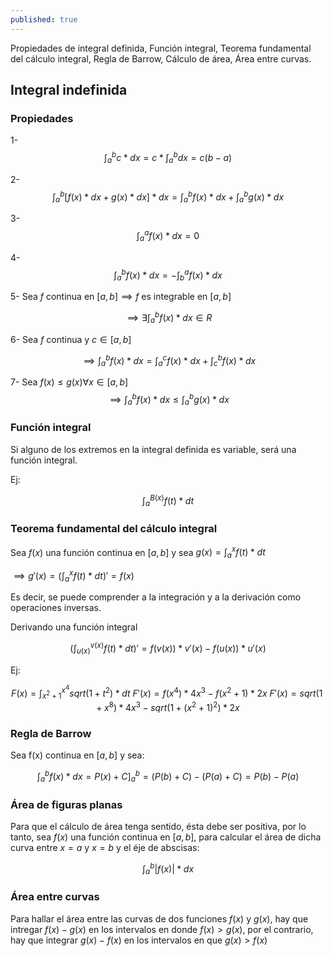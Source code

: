 ```yaml
---
published: true
---
```

Propiedades de integral definida, Función integral, Teorema fundamental del cálculo integral, Regla de Barrow, Cálculo de área, Área entre curvas.

## Integral indefinida

### Propiedades

1- $$ \int_a^b c*dx = c * \int_a^b dx = c(b-a) $$

2- $$ \int_a^b [f(x)*dx+g(x)*dx]*dx = \int_a^b f(x)*dx + \int_a^b g(x)*dx $$

3- $$ \int_a^a f(x)*dx = 0 $$

4- $$ \int_a^b f(x)*dx = - \int_b^a f(x)*dx $$

5- Sea $f$ continua en $[a,b] \implies f$ es integrable en $[a,b]$ 

$$ \implies \exists \int_a^b f(x)*dx \in R$$

6- Sea $f$ continua y $c \in [a,b]$

$$\implies \int_a^b f(x)*dx = \int_a^c f(x)*dx + \int_c^b f(x)*dx$$

7- Sea $f(x) \le g(x) \forall x \in [a,b]$
$$\implies \int_a^b f(x)*dx \le \int_a^b g(x)*dx$$

### Función integral

Si alguno de los extremos en la integral definida es variable, será una función integral.

Ej:

$$ \int_a^{B(x)} f(t)*dt $$

### Teorema fundamental del cálculo integral

Sea $f(x)$ una función continua en $[a,b]$ y sea $g(x) = \int_a^x f(t)*dt$

$\implies g'(x)=(\int_a^x f(t)*dt)'=f(x)$

Es decir, se puede comprender a la integración y a la derivación como operaciones inversas.

Derivando una función integral

$$ (\int_{u(x)}^{v(x)} f(t)*dt)' = f(v(x))*v'(x)-f(u(x))*u'(x) $$

Ej:

$$ F(x) = \int_{x^2+1}^{x^4} sqrt(1+t^2)*dt \
 F'(x) = f(x^4)*4x^3-f(x^2+1)*2x \
 F'(x) = sqrt(1+x^8)*4x^3-sqrt(1+(x^2+1)^2)*2x $$

### Regla de Barrow

Sea f(x) continua en $[a,b]$ y sea:

$$ \int_a^b f(x)*dx = P(x)+C \biggr ]_a^b = (P(b)+C)-(P(a)+C) = P(b)-P(a) $$

### Área de figuras planas

Para que el cálculo de área tenga sentido, ésta debe ser positiva, por lo tanto, sea $f(x)$ una función continua en $[a,b]$, para calcular el área de dicha curva entre $x=a$ y $x=b$ y el éje de abscisas:

$$ \int_a^b |f(x)|*dx $$

### Área entre curvas

Para hallar el área entre las curvas de dos funciones $f(x)$ y $g(x)$, hay que intregar $f(x)-g(x)$ en los intervalos en donde $f(x)>g(x)$, por el contrario, hay que integrar $g(x)-f(x)$ en los intervalos en que $g(x)>f(x)$



